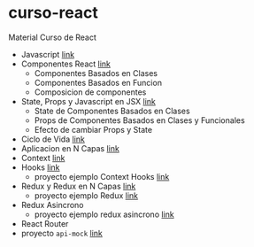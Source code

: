 # curso-react
Material Curso de React

- Javascript [link](https://github.com/docentedev/curso-react/tree/master/contenido/javascript)
- Componentes React [link](https://github.com/docentedev/curso-react/tree/master/contenido/componentes)
    - Componentes Basados en Clases
    - Componentes Basados en Funcion
    - Composicion de componentes
- State, Props y Javascript en JSX [link](https://github.com/docentedev/curso-react/tree/master/contenido/state-props)
    - State de Componentes Basados en Clases
    - Props de Componentes Basados en Clases y Funcionales
    - Efecto de cambiar Props y State
- Ciclo de Vida  [link](https://github.com/docentedev/curso-react/tree/master/contenido/ciclo-de-vida)
- Aplicacion en N Capas [link](https://github.com/docentedev/curso-react/tree/master/contenido/n-capas)
- Context [link](https://github.com/docentedev/curso-react/tree/master/contenido/context)
- Hooks [link](https://github.com/docentedev/curso-react/tree/master/contenido/hook)
    - proyecto ejemplo Context Hooks [link](https://github.com/docentedev/curso-react/tree/master/contenido/proyectos/context-hooks)
- Redux y Redux en N Capas [link](https://github.com/docentedev/curso-react/tree/master/contenido/redux)
    - proyecto ejemplo Redux [link](https://github.com/docentedev/curso-react/tree/master/contenido/proyectos/react-redux-todos)
- Redux Asincrono
    - proyecto ejemplo redux asincrono [link](https://github.com/docentedev/curso-react/tree/master/contenido/proyectos/redux-async-simple)
- React Router
- proyecto `api-mock` [link](https://github.com/docentedev/curso-react/tree/master/api-mock)